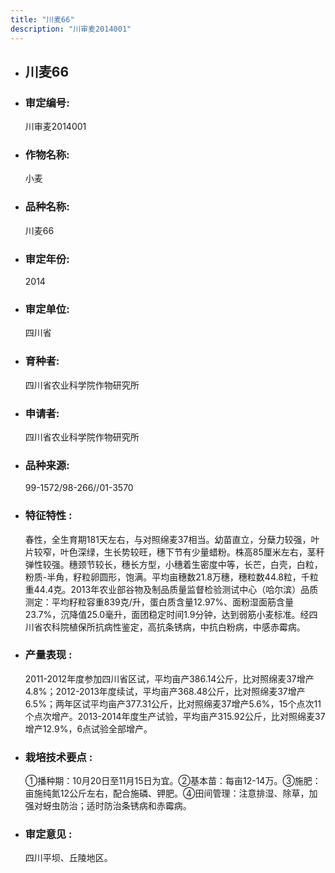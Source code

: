 ```yaml
---
title: "川麦66"
description: "川审麦2014001"
---
```

* ## 川麦66
* ###  审定编号:  
   川审麦2014001

*  ### 作物名称:  
   小麦

*   ###  品种名称: 
    川麦66

*   ### 审定年份: 
    2014

*   ### 审定单位:  
    四川省

*   ### 育种者:  
    四川省农业科学院作物研究所

*   ### 申请者:  
    四川省农业科学院作物研究所

*   ### 品种来源:  
    99-1572/98-266//01-3570

*   ### 特征特性 : 
    春性，全生育期181天左右，与对照绵麦37相当。幼苗直立，分蘖力较强，叶片较窄，叶色深绿，生长势较旺，穗下节有少量蜡粉。株高85厘米左右，茎秆弹性较强。穗颈节较长，穗长方型，小穗着生密度中等，长芒，白壳，白粒，粉质-半角，籽粒卵圆形，饱满。平均亩穗数21.8万穗，穗粒数44.8粒，千粒重44.4克。2013年农业部谷物及制品质量监督检验测试中心（哈尔滨）品质测定：平均籽粒容重839克/升，蛋白质含量12.97%、面粉湿面筋含量23.7%，沉降值25.0毫升，面团稳定时间1.9分钟，达到弱筋小麦标准。经四川省农科院植保所抗病性鉴定，高抗条锈病，中抗白粉病，中感赤霉病。

*   ### 产量表现 : 
    2011-2012年度参加四川省区试，平均亩产386.14公斤，比对照绵麦37增产4.8%；2012-2013年度续试，平均亩产368.48公斤，比对照绵麦37增产6.5%；两年区试平均亩产377.31公斤，比对照绵麦37增产5.6%，15个点次11个点次增产。2013-2014年度生产试验，平均亩产315.92公斤，比对照绵麦37增产12.9%，6点试验全部增产。

*   ### 栽培技术要点 : 
    ①播种期：10月20日至11月15日为宜。②基本苗：每亩12-14万。③施肥：亩施纯氮12公斤左右，配合施磷、钾肥。④田间管理：注意排湿、除草，加强对蚜虫防治；适时防治条锈病和赤霉病。

*   ### 审定意见 : 
    四川平坝、丘陵地区。
